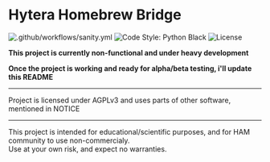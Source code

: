 # Hytera Homebrew Bridge

![.github/workflows/sanity.yml](https://github.com/smarek/Hytera_Homebrew_Bridge/workflows/Sanity/badge.svg?branch=master)
![Code Style: Python Black](https://img.shields.io/badge/code%20style-black-000000.svg)
![License](https://img.shields.io/github/license/smarek/Hytera_Homebrew_Bridge)

**This project is currently non-functional and under heavy development**

**Once the project is working and ready for alpha/beta testing, i'll update this README**

----

Project is licensed under AGPLv3 and uses parts of other software, mentioned in NOTICE

----

This project is intended for educational/scientific purposes, and for HAM community to use non-commercialy.  
Use at your own risk, and expect no warranties.
